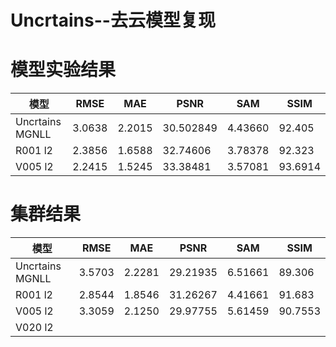# Uncrtains--去云模型复现

# 模型实验结果  
模型 | RMSE | MAE | PSNR | SAM | SSIM 
--- | --- | --- | --- | --- | ---
Uncrtains MGNLL | 3.0638 | 2.2015 | 30.502849 | 4.43660 | 92.405
R001 l2 | 2.3856 | 1.6588 | 32.74606 | 3.78378 | 92.323
V005 l2 | 2.2415 | 1.5245 | 33.38481 | 3.57081 | 93.6914



# 集群结果
模型 | RMSE | MAE | PSNR | SAM | SSIM 
--- | --- | --- | --- | --- | ---
Uncrtains MGNLL | 3.5703 | 2.2281 | 29.21935 | 6.51661 | 89.306
R001 l2 | 2.8544 | 1.8546 | 31.26267 | 4.41661 | 91.683
V005 l2 | 3.3059 | 2.1250 | 29.97755 | 5.61459 | 90.7553
V020 l2 | 
